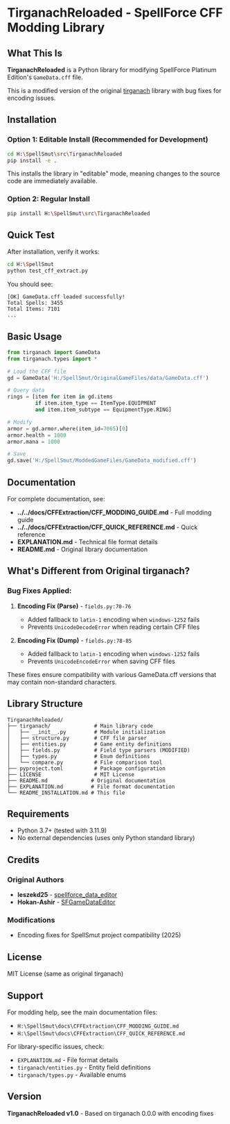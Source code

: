 # TirganachReloaded - SpellForce CFF Modding Library

## What This Is

**TirganachReloaded** is a Python library for modifying SpellForce Platinum Edition's `GameData.cff` file.

This is a modified version of the original [tirganach](https://github.com/leszekd25/tirganach) library with bug fixes for encoding issues.

## Installation

### Option 1: Editable Install (Recommended for Development)

```bash
cd H:\SpellSmut\src\TirganachReloaded
pip install -e .
```

This installs the library in "editable" mode, meaning changes to the source code are immediately available.

### Option 2: Regular Install

```bash
pip install H:\SpellSmut\src\TirganachReloaded
```

## Quick Test

After installation, verify it works:

```bash
cd H:\SpellSmut
python test_cff_extract.py
```

You should see:
```
[OK] GameData.cff loaded successfully!
Total Spells: 3455
Total Items: 7101
...
```

## Basic Usage

```python
from tirganach import GameData
from tirganach.types import *

# Load the CFF file
gd = GameData('H:/SpellSmut/OriginalGameFiles/data/GameData.cff')

# Query data
rings = [item for item in gd.items
         if item.item_type == ItemType.EQUIPMENT
         and item.item_subtype == EquipmentType.RING]

# Modify
armor = gd.armor.where(item_id=7065)[0]
armor.health = 1000
armor.mana = 1000

# Save
gd.save('H:/SpellSmut/ModdedGameFiles/GameData_modified.cff')
```

## Documentation

For complete documentation, see:
- **../../docs/CFFExtraction/CFF_MODDING_GUIDE.md** - Full modding guide
- **../../docs/CFFExtraction/CFF_QUICK_REFERENCE.md** - Quick reference
- **EXPLANATION.md** - Technical file format details
- **README.md** - Original library documentation

## What's Different from Original tirganach?

### Bug Fixes Applied:

1. **Encoding Fix (Parse)** - `fields.py:70-76`
   - Added fallback to `latin-1` encoding when `windows-1252` fails
   - Prevents `UnicodeDecodeError` when reading certain CFF files

2. **Encoding Fix (Dump)** - `fields.py:78-85`
   - Added fallback to `latin-1` encoding when `windows-1252` fails
   - Prevents `UnicodeEncodeError` when saving CFF files

These fixes ensure compatibility with various GameData.cff versions that may contain non-standard characters.

## Library Structure

```
TirganachReloaded/
├── tirganach/              # Main library code
│   ├── __init__.py         # Module initialization
│   ├── structure.py        # CFF file parser
│   ├── entities.py         # Game entity definitions
│   ├── fields.py           # Field type parsers (MODIFIED)
│   ├── types.py            # Enum definitions
│   └── compare.py          # File comparison tool
├── pyproject.toml          # Package configuration
├── LICENSE                 # MIT License
├── README.md              # Original documentation
├── EXPLANATION.md         # File format documentation
└── README_INSTALLATION.md # This file
```

## Requirements

- Python 3.7+ (tested with 3.11.9)
- No external dependencies (uses only Python standard library)

## Credits

### Original Authors
- **leszekd25** - [spellforce_data_editor](https://github.com/leszekd25/spellforce_data_editor)
- **Hokan-Ashir** - [SFGameDataEditor](https://github.com/Hokan-Ashir/SFGameDataEditor)

### Modifications
- Encoding fixes for SpellSmut project compatibility (2025)

## License

MIT License (same as original tirganach)

## Support

For modding help, see the main documentation files:
- `H:\SpellSmut\docs\CFFExtraction\CFF_MODDING_GUIDE.md`
- `H:\SpellSmut\docs\CFFExtraction\CFF_QUICK_REFERENCE.md`

For library-specific issues, check:
- `EXPLANATION.md` - File format details
- `tirganach/entities.py` - Entity field definitions
- `tirganach/types.py` - Available enums

## Version

**TirganachReloaded v1.0** - Based on tirganach 0.0.0 with encoding fixes

